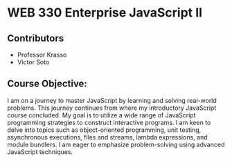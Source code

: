 # WEB 330 Enterprise JavaScript II

## Contributors

- Professor Krasso
- Victor Soto

## Course Objective:

I am on a journey to master JavaScript by learning and solving real-world problems. This journey continues from where my introductory JavaScript course concluded. My goal is to utilize a wide range of JavaScript programming strategies to construct interactive programs. I am keen to delve into topics such as object-oriented programming, unit testing, asynchronous executions, files and streams, lambda expressions, and module bundlers. I am eager to emphasize problem-solving using advanced JavaScript techniques.

